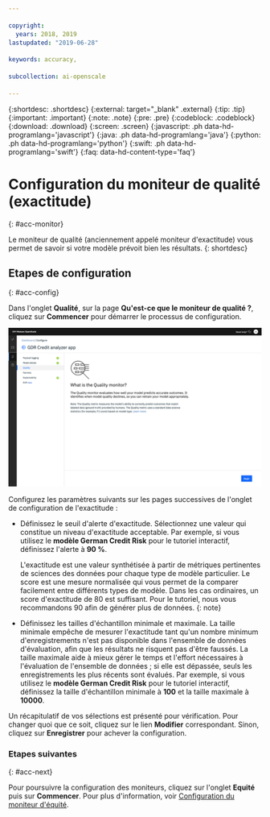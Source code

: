 ```yaml
---

copyright:
  years: 2018, 2019
lastupdated: "2019-06-28"

keywords: accuracy, 

subcollection: ai-openscale

---
```


{:shortdesc: .shortdesc}
{:external: target="_blank" .external}
{:tip: .tip}
{:important: .important}
{:note: .note}
{:pre: .pre}
{:codeblock: .codeblock}
{:download: .download}
{:screen: .screen}
{:javascript: .ph data-hd-programlang='javascript'}
{:java: .ph data-hd-programlang='java'}
{:python: .ph data-hd-programlang='python'}
{:swift: .ph data-hd-programlang='swift'}
{:faq: data-hd-content-type='faq'}

# Configuration du moniteur de qualité (exactitude)
{: #acc-monitor}

Le moniteur de qualité (anciennement appelé moniteur d'exactitude) vous permet de savoir si votre modèle prévoit bien les résultats.
{: shortdesc}

## Etapes de configuration
{: #acc-config}

Dans l'onglet **Qualité**, sur la page **Qu'est-ce que le moniteur de qualité ?**, cliquez sur **Commencer** pour démarrer le processus de configuration.

![Page Qu'est-ce que le moniteur de qualité ? ; elle explique que le moniteur de qualité évalue si votre modèle prévoit bien les résultats](images/wos-quality-what-is.png)

Configurez les paramètres suivants sur les pages successives de l'onglet de configuration de l'exactitude :

-  Définissez le seuil d'alerte d'exactitude. Sélectionnez une valeur qui constitue un niveau d'exactitude acceptable.
Par exemple, si vous utilisez le **modèle German Credit Risk** pour le tutoriel interactif,
définissez l'alerte à **90 %**.

    L'exactitude est une valeur synthétisée à partir de métriques pertinentes de sciences des données pour chaque type de modèle particulier.
Le score est une mesure normalisée qui vous permet de la comparer facilement entre différents types de modèle.
Dans les cas ordinaires, un score d'exactitude de 80 est suffisant.
Pour le tutoriel, nous vous recommandons 90 afin de générer plus de données.
    {: note}

-  Définissez les tailles d'échantillon minimale et maximale. La taille minimale empêche de mesurer l'exactitude
tant qu'un nombre minimum d'enregistrements n'est pas disponible dans l'ensemble de données d'évaluation,
afin que les résultats ne risquent pas d'être faussés. La taille maximale aide à mieux gérer le temps et l'effort nécessaires à l'évaluation de l'ensemble de données ;
si elle est dépassée, seuls les enregistrements les plus récents sont évalués.
Par exemple, si vous utilisez le **modèle German Credit Risk** pour le tutoriel interactif,
définissez la taille d'échantillon minimale à **100** et la taille maximale à **10000**.


Un récapitulatif de vos sélections est présenté pour vérification. Pour changer quoi que ce soit, cliquez sur le lien **Modifier** correspondant. Sinon, cliquez sur **Enregistrer** pour achever la configuration.

### Etapes suivantes
{: #acc-next}

Pour poursuivre la configuration des moniteurs, cliquez sur l'onglet **Equité** puis sur **Commencer**.
Pour plus d'information, voir [Configuration du moniteur d'équité](/docs/services/ai-openscale?topic=ai-openscale-mf-monitor).
